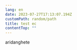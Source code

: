 ```yaml
---
lang: en
date: 2023-07-27T17:13:07.194Z
customPath: random/path
title: test ec
contentTop: ""
---
```

<p>aridanghete</p>